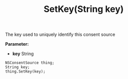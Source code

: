 ﻿---
uid: crmscript_ref_NSConsentSource_SetKey
title: SetKey(String key)
intellisense: NSConsentSource.SetKey
keywords: NSConsentSource, GetKey
so.topic: reference
---

The key used to uniquely identify this consent source

**Parameter:** 
 - **key** String

```crmscript
NSConsentSource thing;
String key;
thing.SetKey(key);
```

